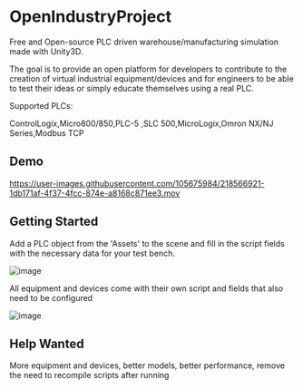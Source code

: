 # OpenIndustryProject

Free and Open-source PLC driven warehouse/manufacturing simulation made with Unity3D. 

The goal is to provide an open platform for developers to contribute to the creation of virtual industrial equipment/devices and for engineers to be able to test their ideas or simply educate themselves using a real PLC.

Supported PLCs:

ControlLogix,Micro800/850,PLC-5 ,SLC 500,MicroLogix,Omron NX/NJ Series,Modbus TCP

## Demo

https://user-images.githubusercontent.com/105675984/218566921-1db171af-4f37-4fcc-874e-a8168c871ee3.mov

## Getting Started

Add a PLC object from the 'Assets' to the scene and fill in the script fields with the necessary data for your test bench. 

![image](https://user-images.githubusercontent.com/105675984/218574122-de912bdc-1f48-4278-8f80-a4e9e0ddaa09.png)

All equipment and devices come with their own script and fields that also need to be configured

![image](https://user-images.githubusercontent.com/105675984/218574611-1fde706b-7b3d-4600-82a3-78ca6d27037d.png)

## Help Wanted

More equipment and devices,
better models,
better performance,
remove the need to recompile scripts after running


